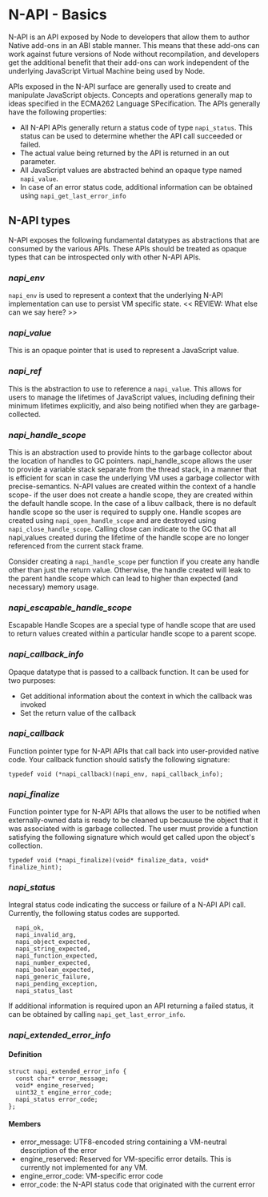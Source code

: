 # N-API - Basics

N-API is an API exposed by Node to developers that allow them to author Native add-ons 
in an ABI stable manner. This means that these add-ons can work against future versions
of Node without recompilation, and developers get the additional benefit that their 
add-ons can work independent of the underlying JavaScript Virtual Machine being used 
by Node.

APIs exposed in the N-API surface are generally used to create and manipulate JavaScript
objects. Concepts and operations generally map to ideas specified in the ECMA262 Language
SPecification. The APIs generally have the following properties:
- All N-API APIs generally return a status code of type `napi_status`. This status 
can be used to determine whether the API call succeeded or failed.
- The actual value being returned by the API is returned in an out parameter.
- All JavaScript values are abstracted behind an opaque type named `napi_value`.
- In case of an error status code, additional information can be obtained using 
`napi_get_last_error_info`

## N-API types

N-API exposes the following fundamental datatypes as abstractions that are consumed by 
the various APIs. These APIs should be treated as opaque types that can be introspected
only with other N-API APIs.

### *napi_env*

`napi_env` is used to represent a context that the underlying N-API implementation can use 
to persist VM specific state.
<< REVIEW: What else can we say here? >>

### *napi_value*
This is an opaque pointer that is used to represent a JavaScript value.

### *napi_ref*
This is the abstraction to use to reference a `napi_value`. This allows for users 
to manage the lifetimes of JavaScript values, including defining their minimum
lifetimes explicitly, and also being notified when they are garbage-collected.

### *napi_handle_scope*
This is an abstraction used to provide hints to the garbage collector about the location of 
handles to GC pointers. napi_handle_scope allows the user to provide a variable stack
separate from the thread stack, in a manner that is efficient for scan in case 
the underlying VM uses a garbage collector with precise-semantics.
N-API values are created within the context of a handle scope- if the user does not 
create a handle scope, they are created within the default handle scope. In the case of a 
libuv callback, there is no default handle scope so the user is required to supply one.
Handle scopes are created using `napi_open_handle_scope` and are destroyed using 
`napi_close_handle_scope`. Calling close can indicate to the GC that all napi_values 
created during the lifetime of the handle scope are no longer referenced from the
current stack frame.

Consider creating a `napi_handle_scope` per function if you create any handle other than 
just the return value. Otherwise, the handle created will leak to the parent handle scope
which can lead to higher than expected (and necessary) memory usage.

### *napi_escapable_handle_scope*
Escapable Handle Scopes are a special type of handle scope that are used to return
values created within a particular handle scope to a parent scope.

### *napi_callback_info*
Opaque datatype that is passed to a callback function. It can be used for two purposes:
- Get additional information about the context in which the callback was invoked
- Set the return value of the callback

### *napi_callback*
Function pointer type for N-API APIs that call back into user-provided native code.
Your callback function should satisfy the following signature:
```
typedef void (*napi_callback)(napi_env, napi_callback_info);
```

### *napi_finalize*
Function pointer type for N-API APIs that allows the user to be notified when externally-owned data is ready to be cleaned up becauuse the object that it was associated with is garbage collected. The user must provide a function satisfying the following signature which would get called upon the object's collection.
```
typedef void (*napi_finalize)(void* finalize_data, void* finalize_hint);
```

### *napi_status*
Integral status code indicating the success or failure of a N-API API call.
Currently, the following status codes are supported.
```
  napi_ok,
  napi_invalid_arg,
  napi_object_expected,
  napi_string_expected,
  napi_function_expected,
  napi_number_expected,
  napi_boolean_expected,
  napi_generic_failure,
  napi_pending_exception,
  napi_status_last
```
If additional information is required upon an API returning a failed status, it can
be obtained by calling `napi_get_last_error_info`.

### *napi_extended_error_info*
#### Definition
```
struct napi_extended_error_info {
  const char* error_message;
  void* engine_reserved;
  uint32_t engine_error_code;
  napi_status error_code;
};
```

#### Members
- error_message: UTF8-encoded string containing a VM-neutral description of the error
- engine_reserved: Reserved for VM-specific error details. This is currently not implemented for any VM.
- engine_error_code: VM-specific error code
- error_code: the N-API status code that originated with the current error









